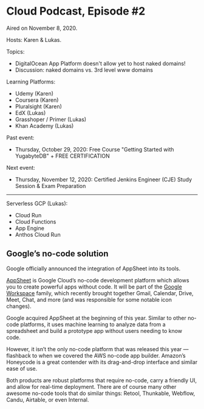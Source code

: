 # Cloud Podcast, Episode #2

Aired on November 8, 2020.

Hosts: Karen & Lukas.

Topics:
- DigitalOcean App Platform doesn't allow yet to host naked domains!
- Discussion: naked domains vs. 3rd level www domains

Learning Platforms:
- Udemy (Karen)
- Coursera (Karen)
- Pluralsight (Karen)
- EdX (Lukas)
- Grasshoper / Primer (Lukas)
- Khan Academy (Lukas)

Past event:
- Thursday, October 29, 2020: Free Course "Getting Started with YugabyteDB" + FREE CERTIFICATION

Next event:
- Thursday, November 12, 2020: Certified Jenkins Engineer (CJE) Study Session & Exam Preparation

---

Serverless GCP (Lukas):
- Cloud Run
- Cloud Functions
- App Engine
- Anthos Cloud Run

## Google’s no-code solution

Google officially announced the integration of AppSheet into its tools.

[AppSheet](https://www.appsheet.com/) is Google Cloud’s no-code development platform which allows you to create powerful apps without code. It will be part of the [Google Workspace](https://cloud.google.com/blog/products/workspace/introducing-google-workspace) family, which recently brought together Gmail, Calendar, Drive, Meet, Chat, and more (and was responsible for some notable icon changes).

Google acquired AppSheet at the beginning of this year. Similar to other no-code platforms, it uses machine learning to analyze data from a spreadsheet and build a prototype app without users needing to know code.

However, it isn’t the only no-code platform that was released this year — flashback to when we covered the AWS no-code app builder. Amazon’s Honeycode is a great contender with its drag-and-drop interface and similar ease of use.

Both products are robust platforms that require no-code, carry a friendly UI, and allow for real-time deployment. There are of course many other awesome no-code tools that do similar things: Retool, Thunkable, Webflow, Candu, Airtable, or even Internal.
